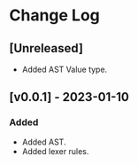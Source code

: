 # Change Log

## [Unreleased]

- Added AST Value type.

## [v0.0.1] - 2023-01-10

### Added

- Added AST.
- Added lexer rules.

